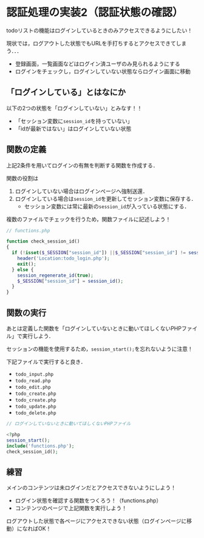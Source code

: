 # 認証処理の実装2（認証状態の確認）

todoリストの機能はログインしているときのみアクセスできるようにしたい！

現状では，ログアウトした状態でもURLを手打ちするとアクセスできてしまう．．．
- 登録画面，一覧画面などはログイン済ユーザのみ見られるようにする
- ログインをチェックし，ログインしていない状態ならログイン画面に移動

## 「ログインしている」とはなにか

以下の2つの状態を「ログインしていない」とみなす！！

- 「セッション変数に`session_id`を持っていない」
- 「idが最新ではない」はログインしていない状態


## 関数の定義

上記2条件を用いてログインの有無を判断する関数を作成する．

関数の役割は
1. ログインしていない場合はログインページへ強制送還．
2. ログインしている場合は`session_id`を更新してセッション変数に保存する．
    - セッション変数には常に最新の`session_id`が入っている状態にする．

複数のファイルでチェックを行うため，関数ファイルに記述しよう！

```php
// functions.php

function check_session_id()
{
  if (!isset($_SESSION["session_id"]) ||$_SESSION["session_id"] != session_id()) {
    header('Location:todo_login.php');
    exit();
  } else {
    session_regenerate_id(true);
    $_SESSION["session_id"] = session_id();
  }
}

```


## 関数の実行

あとは定義した関数を「ログインしていないときに動いてほしくないPHPファイル」で実行しよう．

セッションの機能を使用するため，`session_start();`を忘れないように注意！

下記ファイルで実行すると良き．
- `todo_input.php`
- `todo_read.php`
- `todo_edit.php`
- `todo_create.php`
- `todo_create.php`
- `todo_update.php`
- `todo_delete.php`

```php
// ログインしていないときに動いてほしくないPHPファイル

<?php
session_start();
include('functions.php');
check_session_id();

```


## 練習

メインのコンテンツは未ログインだとアクセスできないようにしよう！

- ログイン状態を確認する関数をつくろう！（functions.php）
- コンテンツのページで上記関数を実行しよう！

ログアウトした状態で各ページにアクセスできない状態（ログインページに移動）になればOK！
